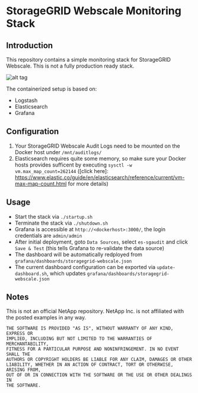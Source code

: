 # StorageGRID Webscale Monitoring Stack

## Introduction
This repository contains a simple monitoring stack for StorageGRID Webscale. This is not a fully production ready stack.

![alt tag](https://raw.github.com/csiebler/storagegrid-monitoring/master/screenshots/screenshot01.png)

The containerized setup is based on:

* Logstash
* Elasticsearch
* Grafana

## Configuration

1. Your StorageGRID Webscale Audit Logs need to be mounted on the Docker host under `/mnt/auditlogs/`
1. Elasticsearch requires quite some memory, so make sure your Docker hosts provides sufficent by executing `sysctl -w vm.max_map_count=262144` ([click here]: https://www.elastic.co/guide/en/elasticsearch/reference/current/vm-max-map-count.html for more details)


## Usage

* Start the stack via `./startup.sh`
* Terminate the stack via `./shutdown.sh`
* Grafana is accessible at `http://<dockerhost>:3000/`, the login credentials are `admin/admin`
* After initial deployment, goto `Data Sources`, select `es-sgaudit` and click `Save & Test` (this tells Grafana to re-validate the data source)
* The dashboard will be automatically redployed from `grafana/dashboards/storagegrid-webscale.json`
* The current dashboard configuration can be exported via `update-dashboard.sh`, which updates `grafana/dashboards/storagegrid-webscale.json`

## Notes
This is not an official NetApp repository. NetApp Inc. is not affiliated with the posted examples in any way.

```
THE SOFTWARE IS PROVIDED "AS IS", WITHOUT WARRANTY OF ANY KIND, EXPRESS OR
IMPLIED, INCLUDING BUT NOT LIMITED TO THE WARRANTIES OF MERCHANTABILITY,
FITNESS FOR A PARTICULAR PURPOSE AND NONINFRINGEMENT. IN NO EVENT SHALL THE
AUTHORS OR COPYRIGHT HOLDERS BE LIABLE FOR ANY CLAIM, DAMAGES OR OTHER
LIABILITY, WHETHER IN AN ACTION OF CONTRACT, TORT OR OTHERWISE, ARISING FROM,
OUT OF OR IN CONNECTION WITH THE SOFTWARE OR THE USE OR OTHER DEALINGS IN
THE SOFTWARE.
```
